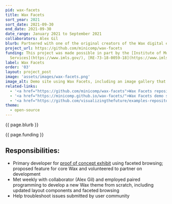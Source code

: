 ```yaml
---
pid: wax-facets
title: Wax Facets
sort_year: 2021
sort_date: 2021-09-30
end_date: 2021-09-30
date_range: January 2021 to September 2021
collaborators: Alex Gil
blurb: Partnered with one of the original creators of the Wax digital exhibit platform to build a new Wax theme supporting faceted browsing.
project_url: https://github.com/minicomp/wax-facets
funding: This project was made possible in part by the [Institute of Museum and Library
  Services](https://www.imls.gov/), [RE-73-18-0059-18](https://www.imls.gov/grants/awarded/re-73-18-0059-18).
label: Wax Facets
order: '03'
layout: project_post
image: 'assets/images/wax-facets.png'
image_alt: Demo site using Wax Facets, including an image gallery that has faceted filters at the top.
related-links:
  - '<a href="https://github.com/minicomp/wax-facets">Wax Facets repository</a>'
  - '<a href="https://minicomp.github.io/wax-facets/">Wax Facets demo site</a>'
  - '<a href="https://github.com/visualizingthefuture/examples-repository">Original proof of concept of faceted browsing</a>'
theme: 
  - open-source
---
```

{{ page.blurb }}

{{ page.funding }}

## Responsibilities:

* Primary developer for [proof of concept exhibit](https://visualizingthefuture.github.io/examples-repository/datavis/) using faceted browsing; proposed feature for core Wax and volunteered to partner on development
* Met weekly with collaborator (Alex Gil) and employed paired programming to develop a new Wax theme from scratch, including updated layout components and faceted browsing
* Help troubleshoot issues submitted by user community